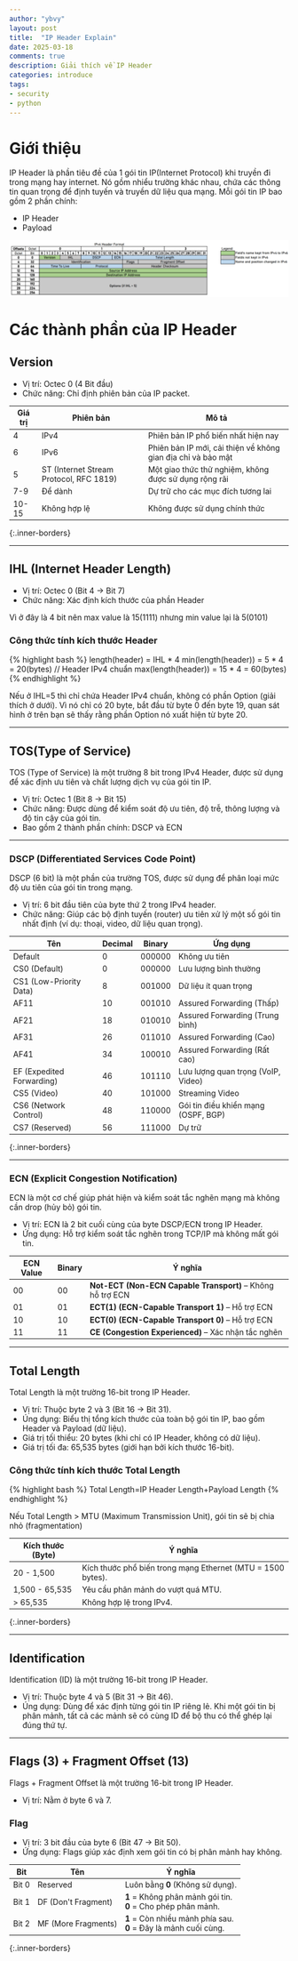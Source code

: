 ```yaml
---
author: "ybvy"
layout: post
title:  "IP Header Explain"
date: 2025-03-18
comments: true
description: Giải thích về IP Header
categories: introduce
tags: 
- security
- python
---
```


# Giới thiệu
IP Header là phần tiêu đề của 1 gói tin IP(Internet Protocol) khi truyền đi trong mạng hay internet. Nó gồm nhiểu trường khác nhau, chứa các thông tin quan trọng để định tuyến và truyền dữ liệu qua mạng. Mỗi gói tin IP bao gồm 2 phần chính:
* IP Header
* Payload

![IP Header](/assets/images/posts/2025-03-18-ip-header-explain/ip_header.png)

# Các thành phần của IP Header
## Version
* Vị trí: Octec 0 (4 Bit đầu)
* Chức năng: Chỉ định phiên bản của IP packet.

| Giá trị | Phiên bản | Mô tả |
|---------|----------|--------|
| 4 | IPv4 | Phiên bản IP phổ biến nhất hiện nay |
| 6 | IPv6 | Phiên bản IP mới, cải thiện về không gian địa chỉ và bảo mật |
| 5 | ST (Internet Stream Protocol, RFC 1819) | Một giao thức thử nghiệm, không được sử dụng rộng rãi |
| 7-9 | Để dành | Dự trữ cho các mục đích tương lai |
| 10-15 | Không hợp lệ | Không được sử dụng chính thức |
{:.inner-borders}

---
## IHL (Internet Header Length)
* Vị trí: Octec 0 (Bit 4 -> Bit 7)
* Chức năng: Xác định kích thước của phần Header

Vì ở đây là 4 bit nên max value là 15(1111) nhưng min value lại là 5(0101)
### Công thức tính kích thước Header
{% highlight bash %}
length(header) = IHL * 4
min(length(header)) = 5 * 4 = 20(bytes) // Header IPv4 chuẩn
max(length(header)) = 15 * 4 = 60(bytes) 
{% endhighlight %}

Nếu ở IHL=5 thì chỉ chứa Header IPv4 chuẩn, không có phần Option (giải thích ở dưới). Vì nó chỉ có 20 byte, bắt đầu từ byte 0 đến byte 19, quan sát hình ở trên bạn sẽ thấy rằng phần Option nó xuất hiện từ byte 20.

---
## TOS(Type of Service)
TOS (Type of Service) là một trường 8 bit trong IPv4 Header, được sử dụng để xác định ưu tiên và chất lượng dịch vụ của gói tin IP.
* Vị trí: Octec 1 (Bit 8 -> Bit 15)
* Chức năng: Được dùng để kiểm soát độ ưu tiên, độ trễ, thông lượng và độ tin cậy của gói tin.
* Bao gồm 2 thành phần chính: DSCP và ECN

---

### DSCP (Differentiated Services Code Point)
DSCP (6 bit) là một phần của trường TOS, được sử dụng để phân loại mức độ ưu tiên của gói tin trong mạng.
* Vị trí: 6 bit đầu tiên của byte thứ 2 trong IPv4 header.
* Chức năng: Giúp các bộ định tuyến (router) ưu tiên xử lý một số gói tin nhất định (ví dụ: thoại, video, dữ liệu quan trọng).

| Tên                     |  Decimal | Binary  | Ứng dụng |
|-------------------------|----------------------|---------|------------|
| Default                 | 0                    | 000000  | Không ưu tiên |
| CS0 (Default)           | 0                    | 000000  | Lưu lượng bình thường |
| CS1 (Low-Priority Data) | 8                    | 001000  | Dữ liệu ít quan trọng |
| AF11                    | 10                   | 001010  | Assured Forwarding (Thấp) |
| AF21                    | 18                   | 010010  | Assured Forwarding (Trung bình) |
| AF31                    | 26                   | 011010  | Assured Forwarding (Cao) |
| AF41                    | 34                   | 100010  | Assured Forwarding (Rất cao) |
| EF (Expedited Forwarding) | 46                | 101110  | Lưu lượng quan trọng (VoIP, Video) |
| CS5 (Video)             | 40                   | 101000  | Streaming Video |
| CS6 (Network Control)   | 48                   | 110000  | Gói tin điều khiển mạng (OSPF, BGP) |
| CS7 (Reserved)          | 56                   | 111000  | Dự trữ |
{:.inner-borders}

---

###  ECN (Explicit Congestion Notification) 
ECN là một cơ chế giúp phát hiện và kiểm soát tắc nghẽn mạng mà không cần drop (hủy bỏ) gói tin.
* Vị trí: ECN là 2 bit cuối cùng của byte DSCP/ECN trong IP Header.
* Ứng dụng: Hỗ trợ kiểm soát tắc nghẽn trong TCP/IP mà không mất gói tin.

| ECN Value | Binary | Ý nghĩa |
|-----------|--------|---------|
| 00        | 00     | **Not-ECT (Non-ECN Capable Transport)** – Không hỗ trợ ECN |
| 01        | 01     | **ECT(1) (ECN-Capable Transport 1)** – Hỗ trợ ECN |
| 10        | 10     | **ECT(0) (ECN-Capable Transport 0)** – Hỗ trợ ECN |
| 11        | 11     | **CE (Congestion Experienced)** – Xác nhận tắc nghẽn |

---

## Total Length
Total Length là một trường 16-bit trong IP Header.
* Vị trí: Thuộc byte 2 và 3 (Bit 16 -> Bit 31).
* Úng dụng: Biểu thị tổng kích thước của toàn bộ gói tin IP, bao gồm Header và Payload (dữ liệu).
* Giá trị tối thiểu: 20 bytes (khi chỉ có IP Header, không có dữ liệu).
* Giá trị tối đa: 65,535 bytes (giới hạn bởi kích thước 16-bit).

### Công thức tính kích thước Total Length
{% highlight bash %}
Total Length=IP Header Length+Payload Length
{% endhighlight %}

Nếu Total Length > MTU (Maximum Transmission Unit), gói tin sẽ bị chia nhỏ (fragmentation)

| Kích thước (Byte)  | Ý nghĩa |
|-------------------|----------------------------------|
| 20 - 1,500       | Kích thước phổ biến trong mạng Ethernet (MTU = 1500 bytes). |
| 1,500 - 65,535   | Yêu cầu phân mảnh do vượt quá MTU. |
| > 65,535         | Không hợp lệ trong IPv4. |
{:.inner-borders}

---

## Identification
Identification (ID) là một trường 16-bit trong IP Header.
* Vị trí: Thuộc byte 4 và 5 (Bit 31 -> Bit 46).
* Úng dụng: Dùng để xác định từng gói tin IP riêng lẻ. Khi một gói tin bị phân mảnh, tất cả các mảnh sẽ có cùng ID để bộ thu có thể ghép lại đúng thứ tự.

---

## Flags (3) + Fragment Offset (13)
Flags + Fragment Offset là một trường 16-bit trong IP Header.
* Vị trí: Nằm ở byte 6 và 7.

### Flag
* Vị trí: 3 bit đầu của byte 6 (Bit 47 -> Bit 50).
* Ứng dụng: Flags giúp xác định xem gói tin có bị phân mảnh hay không.

| Bit  | Tên                  | Ý nghĩa |
|------|----------------------|------------------------------------------------|
| Bit 0 | Reserved            | Luôn bằng **0** (Không sử dụng). |
| Bit 1 | DF (Don't Fragment) | **1** = Không phân mảnh gói tin.<br>**0** = Cho phép phân mảnh. |
| Bit 2 | MF (More Fragments) | **1** = Còn nhiều mảnh phía sau.<br>**0** = Đây là mảnh cuối cùng. |
{:.inner-borders}

<!-- <script src="https://giscus.app/client.js"
        data-repo="ybvy/ybvy.github.io"
        data-repo-id="R_kgDONiHcVw"
        data-category="Announcements"
        data-category-id="DIC_kwDONiHcV84ClolG"
        data-mapping="pathname"
        data-strict="0"
        data-reactions-enabled="1"
        data-emit-metadata="0"
        data-input-position="bottom"
        data-theme="preferred_color_scheme"
        data-lang="vi"
        crossorigin="anonymous"
        async>
</script> -->
